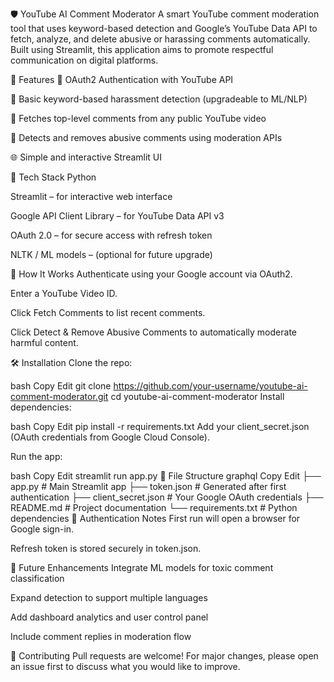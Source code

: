 🛡️ YouTube AI Comment Moderator
A smart YouTube comment moderation tool that uses keyword-based detection and Google’s YouTube Data API to fetch, analyze, and delete abusive or harassing comments automatically. Built using Streamlit, this application aims to promote respectful communication on digital platforms.

📌 Features
🔐 OAuth2 Authentication with YouTube API

🧠 Basic keyword-based harassment detection (upgradeable to ML/NLP)

📝 Fetches top-level comments from any public YouTube video

🚨 Detects and removes abusive comments using moderation APIs

🌐 Simple and interactive Streamlit UI

🧠 Tech Stack
Python

Streamlit – for interactive web interface

Google API Client Library – for YouTube Data API v3

OAuth 2.0 – for secure access with refresh token

NLTK / ML models – (optional for future upgrade)

🚀 How It Works
Authenticate using your Google account via OAuth2.

Enter a YouTube Video ID.

Click Fetch Comments to list recent comments.

Click Detect & Remove Abusive Comments to automatically moderate harmful content.

🛠️ Installation
Clone the repo:

bash
Copy
Edit
git clone https://github.com/your-username/youtube-ai-comment-moderator.git
cd youtube-ai-comment-moderator
Install dependencies:

bash
Copy
Edit
pip install -r requirements.txt
Add your client_secret.json (OAuth credentials from Google Cloud Console).

Run the app:

bash
Copy
Edit
streamlit run app.py
📂 File Structure
graphql
Copy
Edit
├── app.py                 # Main Streamlit app
├── token.json             # Generated after first authentication
├── client_secret.json     # Your Google OAuth credentials
├── README.md              # Project documentation
└── requirements.txt       # Python dependencies
🔐 Authentication Notes
First run will open a browser for Google sign-in.

Refresh token is stored securely in token.json.

🔮 Future Enhancements
Integrate ML models for toxic comment classification

Expand detection to support multiple languages

Add dashboard analytics and user control panel

Include comment replies in moderation flow

🤝 Contributing
Pull requests are welcome! For major changes, please open an issue first to discuss what you would like to improve.
